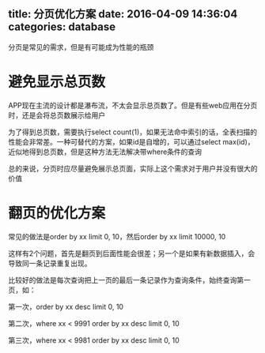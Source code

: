 title: 分页优化方案
date: 2016-04-09 14:36:04
categories: database
---
分页是常见的需求，但是有可能成为性能的瓶颈
<!--more-->

# 避免显示总页数

APP现在主流的设计都是瀑布流，不太会显示总页数了。但是有些web应用在分页时，还是会将总页数展示给用户

为了得到总页数，需要执行select count(1)，如果无法命中索引的话，全表扫描的性能会非常差。一种可替代的方案，如果id是自增的，可以通过select max(id)，近似地得到总页数，但是这种方法无法解决带where条件的查询

总的来说，分页时应尽量避免展示总页面，实际上这个需求对于用户并没有很大的价值

# 翻页的优化方案

常见的做法是order by xx limit 0, 10，然后order by xx limit 10000, 10

这样有2个问题，首先是翻页到后面性能会很差；另一个是如果有新数据插入，会导致同一条记录重复出现。

比较好的做法是每次查询把上一页的最后一条记录作为查询条件，始终查询第一页，如：

第一次，order by xx desc limit 0, 10

第二次，where xx < 9991 order by xx desc limit 0, 10

第三次，where xx < 9981 order by xx desc limit 0, 10